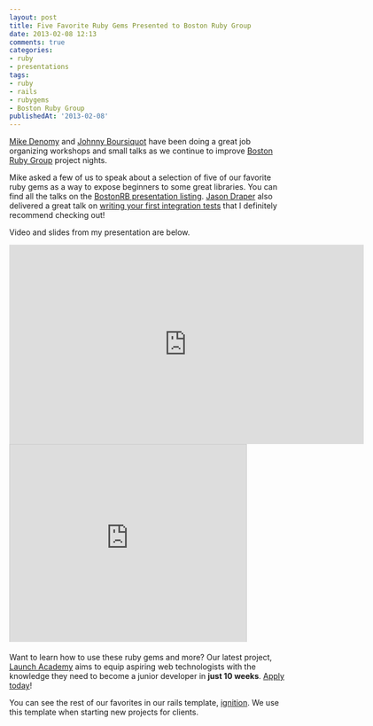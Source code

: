 ```yaml
---
layout: post
title: Five Favorite Ruby Gems Presented to Boston Ruby Group
date: 2013-02-08 12:13
comments: true
categories:
- ruby
- presentations
tags:
- ruby
- rails
- rubygems
- Boston Ruby Group
publishedAt: '2013-02-08'
---
```


[Mike Denomy](https://twitter.com/mdenomy) and [Johnny Boursiquot](https://twitter.com/jboursiquot) have been doing a great job organizing workshops and small talks as we continue to improve [Boston Ruby Group](http://bostonrb.org) project nights.

<!-- more -->

Mike asked a few of us to speak about a selection of five of our favorite ruby gems as a way to expose beginners to some great libraries. You can find all the talks on the [BostonRB presentation listing](http://bostonrb.org/presentations). [Jason Draper](https://github.com/drapergeek) also delivered a great talk on [writing your first integration tests](http://bostonrb.org/presentations/introduction-to-integration-testing) that I definitely recommend checking out!

Video and slides from my presentation are below.

<iframe width="640" height="360" src="http://www.youtube.com/embed/GC74Da_GZcY?feature=player_embedded" frameborder="0" allowfullscreen></iframe>

<iframe src="http://www.slideshare.net/slideshow/embed_code/16383686" width="427" height="356" frameborder="0" marginwidth="0" marginheight="0" scrolling="no" style="border:1px solid #CCC;border-width:1px 1px 0;margin-bottom:5px" allowfullscreen webkitallowfullscreen mozallowfullscreen></iframe>

Want to learn how to use these ruby gems and more? Our latest project, [Launch Academy](http://launchacademy.co) aims to equip aspiring web technologists with the knowledge they need to become a junior developer in **just 10 weeks**. [Apply today](http://launchacademy.co/applications/new)!

You can see the rest of our favorites in our rails template, [ignition](https://github.com/launchware/ignition). We use this template when starting new projects for clients.

